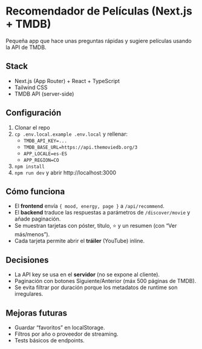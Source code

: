 # Recomendador de Películas (Next.js + TMDB)

Pequeña app que hace unas preguntas rápidas y sugiere películas usando la API de TMDB.

## Stack

- Next.js (App Router) + React + TypeScript
- Tailwind CSS
- TMDB API (server-side)

## Configuración

1. Clonar el repo
2. `cp .env.local.example .env.local` y rellenar:
   - `TMDB_API_KEY=...`
   - `TMDB_BASE_URL=https://api.themoviedb.org/3`
   - `APP_LOCALE=es-ES`
   - `APP_REGION=CO`
3. `npm install`
4. `npm run dev` y abrir http://localhost:3000

## Cómo funciona

- El **frontend** envía `{ mood, energy, page }` a `/api/recommend`.
- El **backend** traduce las respuestas a parámetros de `/discover/movie` y añade paginación.
- Se muestran tarjetas con póster, título, ⭐ y un resumen (con “Ver más/menos”).
- Cada tarjeta permite abrir el **tráiler** (YouTube) inline.

## Decisiones

- La API key se usa en el **servidor** (no se expone al cliente).
- Paginación con botones Siguiente/Anterior (máx 500 páginas de TMDB).
- Se evita filtrar por duración porque los metadatos de runtime son irregulares.

## Mejoras futuras

- Guardar “favoritos” en localStorage.
- Filtros por año o proveedor de streaming.
- Tests básicos de endpoints.
